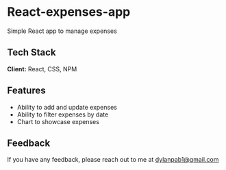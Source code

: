 # React-expenses-app

Simple React app to manage expenses

## Tech Stack

**Client:** React, CSS, NPM


## Features

- Ability to add and update expenses
- Ability to filter expenses by date
- Chart to showcase expenses 

## Feedback

If you have any feedback, please reach out to me at dylanpab1@gmail.com
